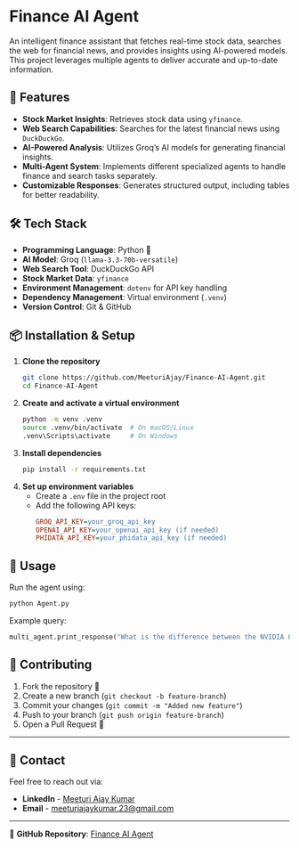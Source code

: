# Finance AI Agent

An intelligent finance assistant that fetches real-time stock data, searches the web for financial news, and provides insights using AI-powered models. This project leverages multiple agents to deliver accurate and up-to-date information.

## 🚀 Features

- **Stock Market Insights**: Retrieves stock data using `yfinance`.
- **Web Search Capabilities**: Searches for the latest financial news using `DuckDuckGo`.
- **AI-Powered Analysis**: Utilizes Groq’s AI models for generating financial insights.
- **Multi-Agent System**: Implements different specialized agents to handle finance and search tasks separately.
- **Customizable Responses**: Generates structured output, including tables for better readability.

## 🛠️ Tech Stack

- **Programming Language**: Python 🐍
- **AI Model**: Groq (`llama-3.3-70b-versatile`)
- **Web Search Tool**: DuckDuckGo API
- **Stock Market Data**: `yfinance`
- **Environment Management**: `dotenv` for API key handling
- **Dependency Management**: Virtual environment (`.venv`)
- **Version Control**: Git & GitHub

## 📦 Installation & Setup

1. **Clone the repository**
   ```sh
   git clone https://github.com/MeeturiAjay/Finance-AI-Agent.git
   cd Finance-AI-Agent
   ```
2. **Create and activate a virtual environment**
   ```sh
   python -m venv .venv
   source .venv/bin/activate  # On macOS/Linux
   .venv\Scripts\activate     # On Windows
   ```
3. **Install dependencies**
   ```sh
   pip install -r requirements.txt
   ```
4. **Set up environment variables**
   - Create a `.env` file in the project root
   - Add the following API keys:
     ```ini
     GROQ_API_KEY=your_groq_api_key
     OPENAI_API_KEY=your_openai_api_key (if needed)
     PHIDATA_API_KEY=your_phidata_api_key (if needed)
     ```

## 🚀 Usage

Run the agent using:
```sh
python Agent.py
```
Example query:
```python
multi_agent.print_response("What is the difference between the NVIDIA & Tesla's share prices? Which one should I buy?")
```

## 🤝 Contributing

1. Fork the repository 🍴
2. Create a new branch (`git checkout -b feature-branch`)
3. Commit your changes (`git commit -m "Added new feature"`)
4. Push to your branch (`git push origin feature-branch`)
5. Open a Pull Request 🚀

---

## 📩 Contact

Feel free to reach out via:
- **LinkedIn** - [Meeturi Ajay Kumar](https://www.linkedin.com/in/meeturi-ajay-kumar-a02743248/)
- **Email** - meeturiajaykumar.23@gmail.com

---

🔗 **GitHub Repository**: [Finance AI Agent](https://github.com/MeeturiAjay/Finance-AI-Agent)

